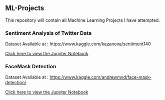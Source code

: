 ## ML-Projects

This repository will contain all Machine Learning Projects I have attempted.

### Sentiment Analysis of Twitter Data
Dataset Available at : https://www.kaggle.com/kazanova/sentiment140

[Click here to view the Jupyter Notebook](https://github.com/saifali-patel/ML-Projects/blob/main/Twitter%20Sentiment%20Analysis/TwitterSentimentAnalysis.ipynb)

### FaceMask Detection
Dataset Available at : https://www.kaggle.com/andrewmvd/face-mask-detection/

[Click here to view the Jupyter Notebook](https://github.com/saifali-patel/ML-Projects/blob/main/Facemask%20Detection/FaceMaskDetection.ipynb)
